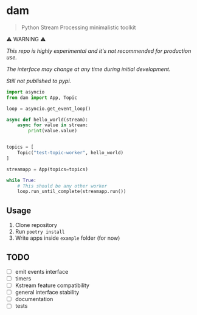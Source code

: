 # dam

> Python Stream Processing minimalistic toolkit

:warning: WARNING :warning:

_This repo is highly experimental and it's not recommended for production use._

_The interface may change at any time during initial development._

_Still not published to pypi._

```python
import asyncio
from dam import App, Topic

loop = asyncio.get_event_loop()

async def hello_world(stream):
    async for value in stream:
        print(value.value)


topics = [
    Topic("test-topic-worker", hello_world)
]

streamapp = App(topics=topics)

while True:
    # This should be any other worker
    loop.run_until_complete(streamapp.run())
```

## Usage

1. Clone repository
2. Run `poetry install`
3. Write apps inside `example` folder (for now)

## TODO

- [ ] emit events interface
- [ ] timers
- [ ] Kstream feature compatibility
- [ ] general interface stability
- [ ] documentation
- [ ] tests
